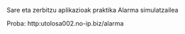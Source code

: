 Sare eta zerbitzu aplikazioak praktika
Alarma simulatzailea

Proba:
http:utolosa002.no-ip.biz/alarma
